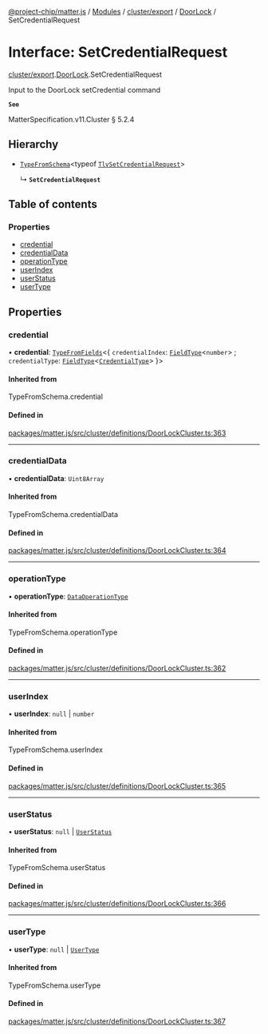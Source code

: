 [@project-chip/matter.js](../README.md) / [Modules](../modules.md) / [cluster/export](../modules/cluster_export.md) / [DoorLock](../modules/cluster_export.DoorLock.md) / SetCredentialRequest

# Interface: SetCredentialRequest

[cluster/export](../modules/cluster_export.md).[DoorLock](../modules/cluster_export.DoorLock.md).SetCredentialRequest

Input to the DoorLock setCredential command

**`See`**

MatterSpecification.v11.Cluster § 5.2.4

## Hierarchy

- [`TypeFromSchema`](../modules/tlv_export.md#typefromschema)\<typeof [`TlvSetCredentialRequest`](../modules/cluster_export.DoorLock.md#tlvsetcredentialrequest)\>

  ↳ **`SetCredentialRequest`**

## Table of contents

### Properties

- [credential](cluster_export.DoorLock.SetCredentialRequest.md#credential)
- [credentialData](cluster_export.DoorLock.SetCredentialRequest.md#credentialdata)
- [operationType](cluster_export.DoorLock.SetCredentialRequest.md#operationtype)
- [userIndex](cluster_export.DoorLock.SetCredentialRequest.md#userindex)
- [userStatus](cluster_export.DoorLock.SetCredentialRequest.md#userstatus)
- [userType](cluster_export.DoorLock.SetCredentialRequest.md#usertype)

## Properties

### credential

• **credential**: [`TypeFromFields`](../modules/tlv_export.md#typefromfields)\<\{ `credentialIndex`: [`FieldType`](tlv_export.FieldType.md)\<`number`\> ; `credentialType`: [`FieldType`](tlv_export.FieldType.md)\<[`CredentialType`](../enums/cluster_export.DoorLock.CredentialType.md)\>  }\>

#### Inherited from

TypeFromSchema.credential

#### Defined in

[packages/matter.js/src/cluster/definitions/DoorLockCluster.ts:363](https://github.com/project-chip/matter.js/blob/558e12c94a201592c28c7bc0743705360b3e5ca6/packages/matter.js/src/cluster/definitions/DoorLockCluster.ts#L363)

___

### credentialData

• **credentialData**: `Uint8Array`

#### Inherited from

TypeFromSchema.credentialData

#### Defined in

[packages/matter.js/src/cluster/definitions/DoorLockCluster.ts:364](https://github.com/project-chip/matter.js/blob/558e12c94a201592c28c7bc0743705360b3e5ca6/packages/matter.js/src/cluster/definitions/DoorLockCluster.ts#L364)

___

### operationType

• **operationType**: [`DataOperationType`](../enums/cluster_export.DoorLock.DataOperationType.md)

#### Inherited from

TypeFromSchema.operationType

#### Defined in

[packages/matter.js/src/cluster/definitions/DoorLockCluster.ts:362](https://github.com/project-chip/matter.js/blob/558e12c94a201592c28c7bc0743705360b3e5ca6/packages/matter.js/src/cluster/definitions/DoorLockCluster.ts#L362)

___

### userIndex

• **userIndex**: ``null`` \| `number`

#### Inherited from

TypeFromSchema.userIndex

#### Defined in

[packages/matter.js/src/cluster/definitions/DoorLockCluster.ts:365](https://github.com/project-chip/matter.js/blob/558e12c94a201592c28c7bc0743705360b3e5ca6/packages/matter.js/src/cluster/definitions/DoorLockCluster.ts#L365)

___

### userStatus

• **userStatus**: ``null`` \| [`UserStatus`](../enums/cluster_export.DoorLock.UserStatus.md)

#### Inherited from

TypeFromSchema.userStatus

#### Defined in

[packages/matter.js/src/cluster/definitions/DoorLockCluster.ts:366](https://github.com/project-chip/matter.js/blob/558e12c94a201592c28c7bc0743705360b3e5ca6/packages/matter.js/src/cluster/definitions/DoorLockCluster.ts#L366)

___

### userType

• **userType**: ``null`` \| [`UserType`](../enums/cluster_export.DoorLock.UserType.md)

#### Inherited from

TypeFromSchema.userType

#### Defined in

[packages/matter.js/src/cluster/definitions/DoorLockCluster.ts:367](https://github.com/project-chip/matter.js/blob/558e12c94a201592c28c7bc0743705360b3e5ca6/packages/matter.js/src/cluster/definitions/DoorLockCluster.ts#L367)
